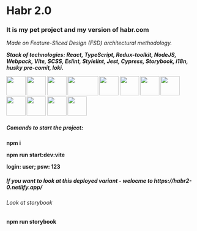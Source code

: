 <h1>Habr 2.0</h1>
<h3>It is my pet project and my version of habr.com</h3>

*Made on Feature-Sliced Design (FSD) architectural methodology.*

<strong>*Stack of technologies: React, TypeScript, Redux-toolkit, NodeJS, Webpack, Vite, SCSS, Eslint, Stylelint, Jest, Cypress, Storybook, i18n, husky pre-comit, loki.*<strong>
<p>
<img src="https://cdn.hashnode.com/res/hashnode/image/upload/v1647490619965/P1dsNgj-f1.png" width="50px" height="50px" />
<img src="https://upload.wikimedia.org/wikipedia/commons/thumb/4/4c/Typescript_logo_2020.svg/768px-Typescript_logo_2020.svg.png" width="50px" height="50px" />
<img src="https://raw.githubusercontent.com/reduxjs/redux/master/logo/logo.png" width="50px" height="50px" />
<img src="https://upload.wikimedia.org/wikipedia/commons/thumb/d/d9/Node.js_logo.svg/1280px-Node.js_logo.svg.png" width="80px" height="50px" />
<img src="https://raw.githubusercontent.com/webpack/media/master/logo/icon-square-big.png" width="50px" height="50px" />
<img src="https://vitejs.dev/logo-with-shadow.png" width="50px" height="50px" />
<img src="https://sass-lang.com/assets/img/styleguide/seal-color-aef0354c.png" width="50px" height="50px" />
<img src="https://images.credly.com/images/e6eebd0c-6a17-4c06-b172-02ca9f6beb06/eslint.png" width="50px" height="50px" />
<img src="https://avatars.githubusercontent.com/u/10076935?s=280&v=4" width="50px" height="50px" />
<img src="https://user-images.githubusercontent.com/10525473/50372432-95dcd880-0611-11e9-9432-58de9be26b3b.png" width="50px" height="50px" />
<img src="https://asset.brandfetch.io/idIq_kF0rb/idv3zwmSiY.jpeg" width="50px" height="50px" />
<img src="https://avatars.githubusercontent.com/u/22632046?s=280&v=4" width="50px" height="50px" />

</p>

<h5>Comands to start the project:</h5>
<p>npm i</p>
<p>npm run start:dev:vite</p>
<p>login: user; psw: 123<p>

<h5>If you want to look at this deployed variant - welocme to https://habr2-0.netlify.app/</h5>

<h6>Look at storybook</h6>
<p>npm run storybook</p>
